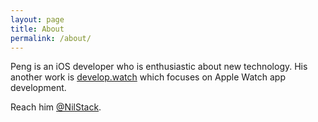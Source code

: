 ```yaml
---
layout: page
title: About
permalink: /about/
---
```


Peng is an iOS developer who is enthusiastic about new technology. His another work is [develop.watch](http://develop.watch) which focuses on Apple Watch app development.

Reach him [@NilStack](https://twitter.com/NilStack).
